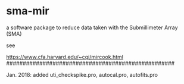 # sma-mir
a software package to reduce data taken with the Submillimeter Array (SMA)

see

https://www.cfa.harvard.edu/~cqi/mircook.html
###################################################

Jan. 2018: added uti_checkspike.pro, autocal.pro, autofits.pro


